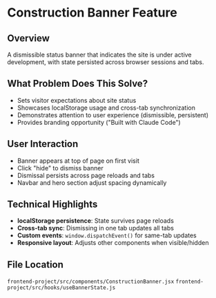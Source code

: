 # Construction Banner Feature

## Overview
A dismissible status banner that indicates the site is under active development, with state persisted across browser sessions and tabs.

## What Problem Does This Solve?
- Sets visitor expectations about site status
- Showcases localStorage usage and cross-tab synchronization
- Demonstrates attention to user experience (dismissible, persistent)
- Provides branding opportunity ("Built with Claude Code")

## User Interaction
- Banner appears at top of page on first visit
- Click "hide" to dismiss banner
- Dismissal persists across page reloads and tabs
- Navbar and hero section adjust spacing dynamically

## Technical Highlights
- **localStorage persistence**: State survives page reloads
- **Cross-tab sync**: Dismissing in one tab updates all tabs
- **Custom events**: `window.dispatchEvent()` for same-tab updates
- **Responsive layout**: Adjusts other components when visible/hidden

## File Location
`frontend-project/src/components/ConstructionBanner.jsx`
`frontend-project/src/hooks/useBannerState.js`
